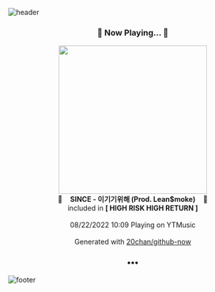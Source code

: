 ![header](https://capsule-render.vercel.app/api?type=wave&height=170&section=header&text=Hi.%20I'm%20SHIFT&fontColor=090707&fontAlignX=45&fontAlignY=65&fontSize=100)

<h3 align="center">🎵 Now Playing... 🎵</h3>
<p align="center">
  <a href="https://music.youtube.com/watch?v=P9JtpENVIwA">
    <img width="300" src="https://lh3.googleusercontent.com/iSOorcYATgD0fq8N_zMOqcIHnbPtWgb8FByWQhG7QR23KZuGB7zu2WVDAv2NNn9CCzdgakIngmy5ses-">
  </a>
  <br>
  🎵&nbsp&nbsp&nbsp <b>SINCE - 이기기위해 (Prod. Lean$moke)</b> &nbsp&nbsp&nbsp🎵
  <br>
  included in <b>[ HIGH RISK HIGH RETURN ]</b>
  
  <br />
  <br />
  08/22/2022 10:09 Playing on YTMusic
  <br />
  <br />
  Generated with <a href="https://github.com/20chan/github-now">20chan/github-now</a>
</p>

<h3 align="center">•••</h3>

![footer](https://capsule-render.vercel.app/api?type=wave&height=150&section=footer)

